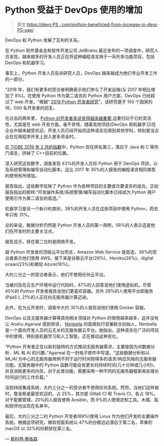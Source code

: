 # Python 受益于 DevOps 使用的增加

> 原文:[https://devo PS . com/python-beneficied-from-increase-in-devo PS-use/](https://devops.com/python-benefiting-from-increase-in-devops-use/)

DevOps 和 Python 发展了互利的关系。

在 Python 软件基金会和软件开发公司 JetBrains 最近发布的一项调查中，研究人员发现，越来越多的开发人员正在将这种编程语言用于一系列多功能项目，包括 DevOps 和机器学习。

事实上，Python 开发人员告诉研究人员，DevOps 越来越成为他们专业开发工作的一部分。

“2018 年，我们有更多的受访者明确表示他们参与了开发运维(与 2017 年相比增加了 8%)。在使用 Python 作为第二语言的 Python 用户方面，DevOps 已经超过了 web 开发，“根据“ [2018 Python 开发者研究](https://www.jetbrains.com/research/python-developers-survey-2018/)”，该研究基于 150 个国家的 18，000 名开发者的回复。

在过去的两年里， [Python 对开发者来说变得越来越重要](https://devops.com/how-python-is-transforming-the-devops-landscape/),这要归功于它的灵活性，尤其是在 web 开发方面。毫不奇怪，随着其他项目(DevOps 和机器学习)在企业中越来越受欢迎，开发人员已经开始将这种语言应用到其他学科，特别是当企业在应用程序开发上投入更多资金时。

[在 TIOBE 2019 年 2 月的指数](https://www.tiobe.com/tiobe-index/)中，Python 现在排名第三，落后于 Java 和 C 等热门语言，挤掉了 C++目前的位置。

深入研究这些数字，调查发现 43%的开发人员将 Python 用于 DevOps 项目，以及系统管理和编写自动化脚本。这比 2017 年 35%的人报告的编程语言相同类型的使用有所增加。

报告指出，这些数字反映了 Python 作为各种项目的主要或次要语言的组合。正如报告指出的那样:“开发操作系统/系统管理/编写自动化脚本已经成为 Python 用户使用它作为第二语言的首选。”

机器学习是另一个新兴的类别，38%的开发人员在这些项目中使用 Python，而去年只有 31%。

总的来说，数据分析仍然是 Python 开发人员的第一用例，58%的人表示这是他们在开发时的主要关注点。

报告显示，排在第二位的是网络开发。

就 Python 开发者的顶级云平台而言，Amazon Web Service 是首选，36%的受访者表示他们使用 AWS。接下来是谷歌云平台(29%)、Heroku(26%)、digital ocean(23%)和微软 Azure(16%)。

大约三分之一的受访者表示，他们不使用任何云平台。

当被问及在云生产环境中运行代码时，47%的人回答说他们使用虚拟机，尽管 40%的 Python 开发者报告说他们更喜欢容器。另外 28%的人使用平台即服务(PaaS ), 21%的人正在向无服务器计算迈进。

此外，在为云开发时，调查中大约 35%的人报告说他们使用 Docker 容器。

DevOps 以及无服务器计算等其他相关领域对 Python 的使用越来越多，这并没有让 Anshu Agarwal 感到惊讶， [Nimbella](https://nimbella.com/) 的首席执行官兼联合创始人，Nimbella 是一个面向开发人员的云无关的无服务器云平台。她指出，这种语言在广泛的项目中的使用，特别是机器学习和人工智能，正在推动这种变化。

“Python 开发者正在以新的独特的方式推动无服务器需求，主要是因为对数据分析、ML 和 AI 的兴趣，”Agarwal 在一封电子邮件中写道。“这些数据分析和以 ML/AI 为中心的无服务器用例不同于运行时间短得多的请求/响应风格的无服务器功能。无服务器中的 Python 函数可能会有更长的持续时间(几十分钟或几小时)，并且消耗更多的内存。对于此类功能，需要采用一种不同的无服务器框架来处理长时间运行的工作负载。”

谈到持续集成系统，大约三分之一的受访者不使用任何系统。然而，当他们这样做时，詹金斯是最受欢迎的，占 25%，其次是 Gitlab CI 和 Travis CI，各占 18%。对于配置管理，20%的人报告使用 Ansible，而 9%的人使用定制工具。木偶、盐和厨师也出现在名单中。

最后，大约三分之二的 Python 开发者(69%)使用 Linux 作为他们开发的主要操作系统。根据这项研究，微软视窗系统以 47%的份额远远落后于第二名，苹果的 macOS 以 32%的份额排在第三名。

— [斯科特·弗格森](https://devops.com/author/scott-ferguson/)